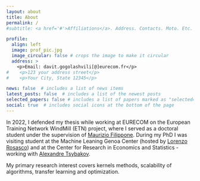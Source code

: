 ```yaml
---
layout: about
title: About
permalink: /
#subtitle: <a href='#'>Affiliations</a>. Address. Contacts. Moto. Etc.

profile:
  align: left
  image: prof_pic.jpg
  image_circular: false # crops the image to make it circular
  address: >
    <p>Email: davit.gogolashvili[@]eurecom.fr</p>
#    <p>123 your address street</p>
#    <p>Your City, State 12345</p>

news: false  # includes a list of news items
latest_posts: false  # includes a list of the newest posts
selected_papers: false # includes a list of papers marked as "selected={true}"
social: true  # includes social icons at the bottom of the page
---
```


In 2022, I defended my thesis while working at EURECOM on the European Training Network WindMill (ETN) project, where I served as a doctoral student under the supervision of [Maurizio Filippone](https://www.eurecom.fr/~filippon/). During my PhD I was visiting student at the  Machine Leaning Genoa Center (hosted by [Lorenzo Rosasco](https://web.mit.edu/lrosasco/www/)) and  at the Center for Research in Economics and Statistics - working with [Alexandre Tsybakov](https://crest.science/user/alexandre-tsybakov/). 

My primary research interest covers kernels methods, scalability of algorithms, transfer learning and optimization.